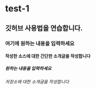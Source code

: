 # test-1
## 깃허브 사용법을 연습합니다.

### 여기에 원하는 내용을 입력하세요

#### 작성한 소스에 대한 간단한 소개글을 작성합니다

##### 원하는 내용을 입력하세요

###### 저장소에 대한 소개글을 작성합니다
